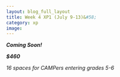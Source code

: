 ```yaml
---
layout: blog_full_layout
title: Week 4 XP1 (July 9-13)&#58; 
category: xp
image: 
---
```



**_Coming Soon!_**

**_$460_**

*16 spaces for CAMPers entering grades 5-6*


